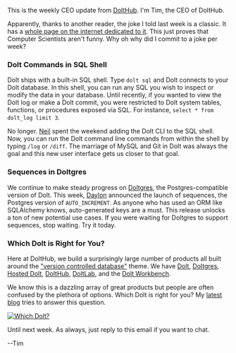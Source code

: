 This is the weekly CEO update from [DoltHub](https://www.dolthub.com/). I'm Tim, the CEO of DoltHub. 

Apparently, thanks to another reader, the joke I told last week is a classic. It has a [whole page on the internet dedicated to it](https://martinfowler.com/bliki/TwoHardThings.html). This just proves that Computer Scientists aren't funny. Why oh why did I commit to a joke per week?

### Dolt Commands in SQL Shell

Dolt ships with a built-in SQL shell. Type `dolt sql` and Dolt connects to your Dolt database. In this shell, you can run any SQL you wish to inspect or modify the data in your database. Until recently, if you wanted to view the Dolt log or make a Dolt commit, you were restricted to Dolt system tables, functions, or procedures exposed via SQL. For instance, `select * from dolt_log limit 3`.

No longer. [Neil](https//www.dolthub.com/team#neil) spent the weekend adding the Dolt CLI to the SQL shell. Now, you can run the Dolt command line commands from within the shell by typing `/log` or `/diff`. The marriage of MySQL and Git in Dolt was always the goal and this new user interface gets us closer to that goal.

### Sequences in Doltgres

We continue to make steady progress on [Doltgres](https://www.doltgres.com), the Postgres-compatible version of Dolt. This week, [Daylon](https//www.dolthub.com/team#daylon) announced the launch of sequences, the Postgres version of `AUTO_INCREMENT`. As anyone who has used an ORM like SQLAlchemy knows, auto-generated keys are a must. This release unlocks a ton of new potential use cases. If you were waiting for Doltgres to support sequences, stop waiting. Try it today. 

### Which Dolt is Right for You?

Here at DoltHub, we build a surprisingly large number of products all built around the ["version controlled database"](https://www.dolthub.com/blog/2022-08-04-database-versioning/) theme. We have [Dolt](https://www.doltdb.com), [Doltgres](https://www.doltgres.com), [Hosted Dolt](https://hosted.doltdb.com), [DoltHub](https://www.dolthub.com), [DoltLab](https://www.doltlab.com), and the [Dolt Workbench](https://github.com/dolthub/dolt-workbench).

We know this is a dazzling array of great products but people are often confused by the plethora of options. Which Dolt is right for you? My [latest blog](https://www.dolthub.com/blog/2024-06-03-which-dolt/) tries to answer this question.

[![Which Dolt?](../images/which-dolt.png)](https://www.dolthub.com/blog/2024-06-03-which-dolt/)

Until next week. As always, just reply to this email if you want to chat.

--Tim
